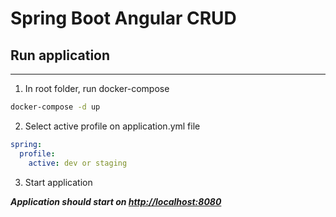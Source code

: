 # Spring Boot Angular CRUD

## Run application

---

1. In root folder, run docker-compose
```bash
docker-compose -d up
```
2. Select active profile on application.yml file
```yaml
spring: 
  profile:
    active: dev or staging
```
3. Start application

***Application should start on [http://localhost:8080](localhost:8080)***